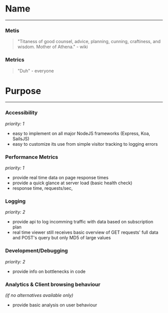 # Name
-------
### Metis
> "Titaness of good counsel, advice, planning, cunning, craftiness, and wisdom. Mother of Athena."
    - wiki
    
### Metrics
> "Duh"
    - everyone


# Purpose
-------
### Accessibility
_priority: 1_
  - easy to implement on all major NodeJS frameworks (Express, Koa, SailsJS)
  - easy to customize its use from simple visitor tracking to logging errors

### Performance Metrics
_priority: 1_
  - provide real time data on page response times
  - provide a quick glance at server load (basic health check)
  - response time, requests/sec, 

### Logging
_priority: 2_
  - provide api to log incomming traffic  with data based on subscription plan
  - real time viewer still receives basic overview of GET requests' full data and POST's query but only MD5 of large values

### Development/Debugging
_priority: 2_
  - provide info on bottlenecks in code
  
### Analytics & Client browsing behaviour
_(if no alternatives available only)_
  - provide basic analysis on user behaviour